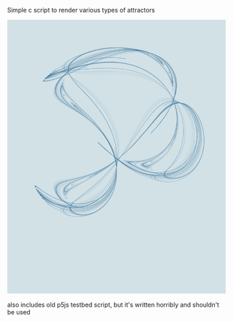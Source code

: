 Simple c script to render various types of attractors

![](processed.png)

also includes old p5js testbed script, but it's written horribly and shouldn't be used

